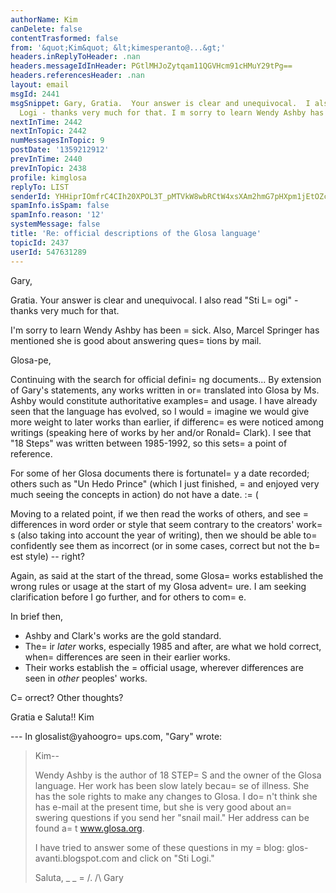 ```yaml
---
authorName: Kim
canDelete: false
contentTrasformed: false
from: '&quot;Kim&quot; &lt;kimesperanto@...&gt;'
headers.inReplyToHeader: .nan
headers.messageIdInHeader: PGtlMHJoZytqam11QGVHcm91cHMuY29tPg==
headers.referencesHeader: .nan
layout: email
msgId: 2441
msgSnippet: Gary, Gratia.  Your answer is clear and unequivocal.  I also read Sti
  Logi - thanks very much for that. I m sorry to learn Wendy Ashby has been sick.  Also,
nextInTime: 2442
nextInTopic: 2442
numMessagesInTopic: 9
postDate: '1359212912'
prevInTime: 2440
prevInTopic: 2438
profile: kimglosa
replyTo: LIST
senderId: YHHiprIOmfrC4CIh20XPOL3T_pMTVkW8wbRCtW4xsXAm2hmG7pHXpm1jEtOZcaC1GyLrGe4dCYDq9SWBIc2ylh8781Mo3Sk
spamInfo.isSpam: false
spamInfo.reason: '12'
systemMessage: false
title: 'Re: official descriptions of the Glosa language'
topicId: 2437
userId: 547631289
---
```




Gary,

Gratia.  Your answer is clear and unequivocal.  I also read "Sti L=
ogi" - thanks very much for that.

I'm sorry to learn Wendy Ashby has been =
sick.  Also, Marcel Springer has mentioned she is good about answering ques=
tions by mail.



Glosa-pe,

Continuing with the search for official defini=
ng documents...  By extension of Gary's statements, any works written in or=
 translated into Glosa by Ms. Ashby would constitute authoritative examples=
 and usage.  I have already seen that the language has evolved, so I would =
imagine we would give more weight to later works than earlier, if differenc=
es were noticed among writings (speaking here of works by her and/or Ronald=
 Clark).  I see that "18 Steps" was written between 1985-1992, so this sets=
 a point of reference.

For some of her Glosa documents there is fortunatel=
y a date recorded; others such as "Un Hedo Prince" (which I just finished, =
and enjoyed very much seeing the concepts in action) do not have a date.  :=
(

Moving to a related point, if we then read the works of others, and see =
differences in word order or style that seem contrary to the creators' work=
s (also taking into account the year of writing), then we should be able to=
 confidently see them as incorrect (or in some cases, correct but not the b=
est style) -- right?

Again, as said at the start of the thread, some Glosa=
 works established the wrong rules or usage at the start of my Glosa advent=
ure.  I am seeking clarification before I go further, and for others to com=
e.

In brief then,
 - Ashby and Clark's works are the gold standard.
 - The=
ir *later* works, especially 1985 and after, are what we hold correct, when=
 differences are seen in their earlier works.
 - Their works establish the =
official usage, wherever differences are seen in *other* peoples' works.

C=
orrect? Other thoughts?

Gratia e Saluta!!
Kim



--- In glosalist@yahoogro=
ups.com, "Gary"  wrote:
>
> Kim--
> 
> Wendy Ashby is the author of 18 STEP=
S and the owner of the Glosa language.  Her work has been slow lately becau=
se of illness.  She has the sole rights to make any changes to Glosa.  I do=
n't think she has e-mail at the present time, but she is very good about an=
swering questions if you send her "snail mail."  Her address can be found a=
t www.glosa.org.
> 
> I have tried to answer some of these questions in my =
blog: glos-avanti.blogspot.com and click on "Sti Logi."
> 
> Saluta,
> _ _
=
> /.
> /\   Gary
> #
>



